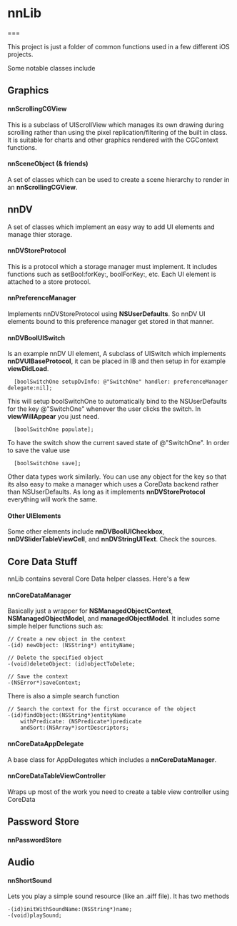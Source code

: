 # nnLib
===

This project is just a folder of common functions used in a few different iOS projects.

Some notable classes include

## Graphics


#### nnScrollingCGView
This is a subclass of UIScrollView which manages its own drawing during scrolling rather than using the pixel replication/filtering of the built in class. It is suitable for charts and other graphics rendered with the CGContext functions.

#### nnSceneObject (& friends)
A set of classes which can be used to create a scene hierarchy to render in an **nnScrollingCGView**.

## nnDV
A set of classes which implement an easy way to add UI elements and manage thier storage.

#### nnDVStoreProtocol
This is a protocol which a storage manager must implement. It includes functions such as setBool:forKey:, boolForKey:, etc. Each UI element is attached to a store protocol.

#### nnPreferenceManager
Implements nnDVStoreProtocol using **NSUserDefaults**. So nnDV UI elements bound to this preference manager get stored in that manner.

#### nnDVBoolUISwitch
Is an example nnDV UI element, A subclass of UISwitch which implements **nnDVUIBaseProtocol**, it can be placed in IB and then setup in for example **viewDidLoad**.

      [boolSwitchOne setupDvInfo: @"SwitchOne" handler: preferenceManager delegate:nil];
      
This will setup boolSwitchOne to automatically bind to the NSUserDefaults for the key @"SwitchOne" whenever the user clicks the switch. In **viewWillAppear** you just need.

      [boolSwitchOne populate];

To have the switch show the current saved state of @"SwitchOne". In order to save the value use

      [boolSwitchOne save];
      
Other data types work similarly. You can use any object for the key so that its also easy to make a manager which uses a CoreData backend rather than NSUserDefaults. As long as it implements **nnDVStoreProtocol** everything will work the same.

#### Other UIElements
Some other elements include **nnDVBoolUICheckbox**, **nnDVSliderTableViewCell**, and **nnDVStringUIText**. Check the sources.

## Core Data Stuff
nnLib contains several Core Data helper classes. Here's a few

#### nnCoreDataManager
Basically just a wrapper for **NSManagedObjectContext**, **NSManagedObjectModel**, and **managedObjectModel**. It includes some simple helper functions such as:

	// Create a new object in the context
	-(id) newObject: (NSString*) entityName;
	
	// Delete the specified object	
	-(void)deleteObject: (id)objectToDelete;
	
	// Save the context
	-(NSError*)saveContext;

There is also a simple search function
	
	// Search the context for the first occurance of the object
	-(id)findObject:(NSString*)entityName 
		withPredicate: (NSPredicate*)predicate 
		andSort:(NSArray*)sortDescriptors;
      
#### nnCoreDataAppDelegate
A base class for AppDelegates which includes a **nnCoreDataManager**.
#### nnCoreDataTableViewController
Wraps up most of the work you need to create a table view controller using CoreData


## Password Store
#### nnPasswordStore

## Audio

#### nnShortSound
Lets you play a simple sound resource (like an .aiff file). It has two methods


	-(id)initWithSoundName:(NSString*)name;
	-(void)playSound;



